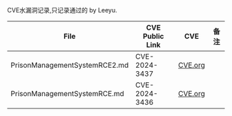 CVE水漏洞记录,只记录通过的 by Leeyu.


| File      | CVE Public Link                                              | CVE                | 备注                |
| --------- | ------------------------------------------------------------ | ---------------------- | ---------------------- |
| PrisonManagementSystemRCE2.md  | CVE-2024-3437 |   [CVE.org](https://www.cve.org/CVERecord?id=CVE-2024-3437)   | | 
| PrisonManagementSystemRCE.md  | CVE-2024-3436|   [CVE.org](https://www.cve.org/CVERecord?id=CVE-2024-3436)    | | 

